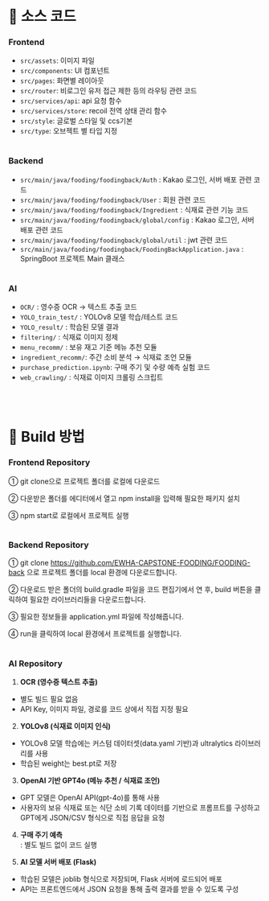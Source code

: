# 🍮 소스 코드 
### Frontend
- `src/assets`: 이미지 파일  
- `src/components`: UI 컴포넌트  
- `src/pages`: 화면별 레이아웃  
- `src/router`: 비로그인 유저 접근 제한 등의 라우팅 관련 코드  
- `src/services/api`: api 요청 함수  
- `src/services/store`: recoil 전역 상태 관리 함수  
- `src/style`: 글로벌 스타일 및 ccs기본 
- `src/type`: 오브젝트 별 타입 지정
<br></br>
### Backend
- `src/main/java/fooding/foodingback/Auth` : Kakao 로그인, 서버 배포 관련 코드
- `src/main/java/fooding/foodingback/User` : 회원 관련 코드
- `src/main/java/fooding/foodingback/Ingredient` : 식재료 관련 기능 코드
- `src/main/java/fooding/foodingback/global/config` : Kakao 로그인, 서버 배포 관련 코드
- `src/main/java/fooding/foodingback/global/util` : jwt 관련 코드
- `src/main/java/fooding/foodingback/FoodingBackApplication.java` : SpringBoot 프로젝트 Main 클래스
<br></br>
### AI
- `OCR/`              : 영수증 OCR → 텍스트 추출 코드  
- `YOLO_train_test/`  : YOLOv8 모델 학습/테스트 코드  
- `YOLO_result/`      : 학습된 모델 결과 
- `filtering/`        : 식재료 이미지 정제  
- `menu_recomm/`      : 보유 재고 기준 메뉴 추천 모듈  
- `ingredient_recomm/`: 주간 소비 분석 → 식재료 조언 모듈  
- `purchase_prediction.ipynb`: 구매 주기 및 수량 예측 실험 코드
- `web_crawling/`     : 식재료 이미지 크롤링 스크립트

<br></br>
# 🍮 Build 방법 
### Frontend Repository
① git clone으로 프로젝트 폴더를 로컬에 다운로드

② 다운받은 폴더를 에디터에서 열고 npm install을 입력해 필요한 패키지 설치

③ npm start로 로컬에서 프로젝트 실행
<br></br>
### Backend Repository
① git clone https://github.com/EWHA-CAPSTONE-FOODING/FOODING-back 으로 프로젝트 폴더를 local 환경에 다운로드합니다.

② 다운로드 받은 폴더의 build.gradle 파일을 코드 편집기에서 연 후, build 버튼을 클릭하여 필요한 라이브러리들을 다운로드합니다.

③ 필요한 정보들을 application.yml 파일에 작성해줍니다.

④ run을 클릭하여 local 환경에서 프로젝트를 실행합니다.
<br></br>
### AI Repository
1. **OCR (영수증 텍스트 추출)**
- 별도 빌드 필요 없음
- API Key, 이미지 파일, 경로를 코드 상에서 직접 지정 필요

2. **YOLOv8 (식재료 이미지 인식)**
- YOLOv8 모델 학습에는 커스텀 데이터셋(data.yaml 기반)과 ultralytics 라이브러리를 사용
- 학습된 weight는 best.pt로 저장

3. **OpenAI 기반 GPT4o (메뉴 추천 / 식재료 조언)**
- GPT 모델은 OpenAI API(gpt-4o)를 통해 사용
- 사용자의 보유 식재료 또는 식단 소비 기록 데이터를 기반으로 프롬프트를 구성하고 GPT에게 JSON/CSV 형식으로 직접 응답을 요청

4. **구매 주기 예측**
<br>: 별도 빌드 없이 코드 실행

5. **AI 모델 서버 배포 (Flask)**
- 학습된 모델은 joblib 형식으로 저장되며, Flask 서버에 로드되어 배포
- API는 프론트엔드에서 JSON 요청을 통해 출력 결과를 받을 수 있도록 구성
